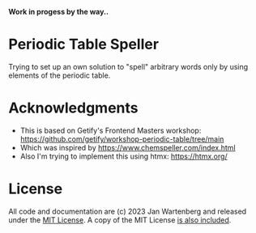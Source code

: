 **Work in progess by the way..**

# Periodic Table Speller

Trying to set up an own solution to "spell" arbitrary words only by using elements of the periodic table.

# Acknowledgments
* This is based on Getify's Frontend Masters workshop:
https://github.com/getify/workshop-periodic-table/tree/main
* Which was inspired by https://www.chemspeller.com/index.html
* Also I'm trying to implement this using htmx: https://htmx.org/

# License
All code and documentation are (c) 2023 Jan Wartenberg and released under the [MIT License](http://mit-license.org/). A copy of the MIT License [is also included](LICENSE).